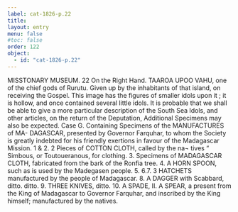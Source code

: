 ```yaml
---
label: cat-1826-p.22
title: 
layout: entry
menu: false
#toc: false
order: 122
object:
  - id: "cat-1826-p.22"
---
```


MISSTONARY MUSEUM.
22
On the Right Hand.
TAAROA UPOO VAHU, one of the chief gods of Rurutu.
Given up by the inhabitants of that island, on receiving the
Gospel. This image has the figures of smaller idols upon
it ; it is hollow, and once contained several little idols.
It is probable that we shall be able to give a more particular description of
the South Sea Idols, and other articles, on the return of the Deputation,
Additional Specimens may also be expected.
Case G.
Containing Specimens of the MANUFACTURES of MA-
DAGASCAR, presented by Governor Farquhar, to
whom the Society is greatly indebted for his friendly
exertions in favour of the Madagascar Mission.
1 & 2. 2 Pieces of COTTON CLOTH, called by the na¬
tives “ Simbous, or Toutoueranous, for clothing.
3. Specimens of MADAGASCAR CLOTH, fabricated
from the bark of the Ronfia tree.
4. A HORN SPOON, such as is used by the Madegasen
people.
5. 6.7. 3 HATCHETS manufactured by the people of
Madagascar.
8. A DAGGER with Scabbard, ditto.
ditto.
9. THREE KNIVES,
ditto.
10. A SPADE,
II. A SPEAR, a present from the King of Madagascar
to Governor Farquhar, and inscribed by the King
himself; manufactured by the natives.
